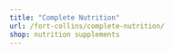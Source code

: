 ```yaml
---
title: "Complete Nutrition"
url: /fort-collins/complete-nutrition/
shop: nutrition supplements
---
```

